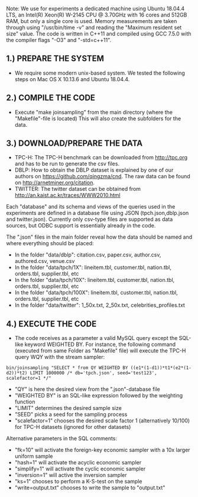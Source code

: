 Note: We use for experiments a dedicated machine using Ubuntu 18.04.4 LTS, an Intel(R) Xeon(R) W-2145 CPU @ 3.70GHz with 16 cores and 512GB RAM, but only a single core is used. Memory measurements are taken through using "/usr/bin/time -v" and reading the "Maximum resident set size" value. The code is written in C++11 and compiled using GCC 7.5.0 with the compiler flags "-O3" and "-std=c++11".

## 1.) PREPARE THE SYSTEM

- We require some modern unix-based system. We tested the following steps on Mac OS X 10.13.6 and Ubuntu 18.04.4.

## 2.) COMPILE THE CODE

- Execute "make joinsampling" from the main directory (where the "Makefile"-file is located)
This will also create the subfolders for the data.

## 3.) DOWNLOAD/PREPARE THE DATA

- TPC-H: The TPC-H benchmark can be downloaded from http://tpc.org and has to be run to generate the csv files.
- DBLP: How to obtain the DBLP dataset is explained by one of our authors on https://github.com/qingzma/cnd. The raw data can be found on http://arnetminer.org/citation.
- TWITTER: The twitter dataset can be obtained from http://an.kaist.ac.kr/traces/WWW2010.html

Each "database" and its schema and views of the queries used in the experiments are defined in a database file using JSON (tpch.json,dblp.json and twitter.json). Currently only csv-type files are supported as data sources, but ODBC support is essentially already in the code.

The ".json" files in the main folder reveal how the data should be named and where everything should be placed:

- In the folder "data/dblp": citation.csv, paper.csv, author.csv, authored.csv, venue.csv
- In the folder "data/tpch/1X": lineitem.tbl, customer.tbl, nation.tbl, orders.tbl,  supplier.tbl, etc
- In the folder "data/tpch/10X": lineitem.tbl, customer.tbl, nation.tbl, orders.tbl,  supplier.tbl, etc
- In the folder "data/tpch/100X": lineitem.tbl, customer.tbl, nation.tbl, orders.tbl,  supplier.tbl, etc
- In the folder "data/twitter": 1_50x.txt, 2_50x.txt, celebrities_profiles.txt

## 4.) EXECUTE THE CODE

- The code receives as a parameter a valid MySQL query except the SQL-like keyword WEIGHTED BY. For instance, the following command (executed from same Folder as "Makefile" file) will execute the TPC-H query WQY with the stream sampler:
```
bin/joinsampling "SELECT * from QY WEIGHTED BY ((e1*(1-d1))*t1*(e2*(1-d2))*t2) LIMIT 1000000 /* db='tpch.json', seed='test123', scalefactor=1 */"
```
- "QY" is here the desired view from the ".json"-database file
- "WEIGHTED BY" is an SQL-like expression followed by the weighting function
- "LIMIT" determines the desired sample size
- "SEED" picks a seed for the sampling process
- "scalefactor=1" chooses the desired scale factor 1 (alternatively 10/100) for TPC-H datasets (ignored for other datasets)

Alternative parameters in the SQL comments:

- "fk=10" will activate the foreign-key economic sampler with a 10x larger uniform sample
- "hash=1" will activate the acyclic economic sampler
- "simplify=1" will activate the cyclic economic sampler
- "inversion=1" will active the inversion sampler
- "ks=1" chooses to perform a K-S-test on the sample
- "write=output.txt" chooses to write the sample to "output.txt"
